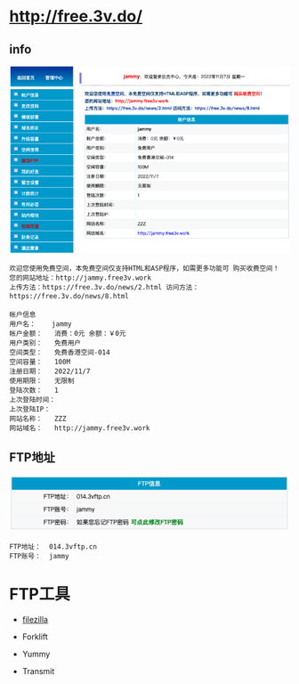 

# http://free.3v.do/

## info

![](media_001/free.3v.do_info.png)

```
欢迎您使用免费空间，本免费空间仅支持HTML和ASP程序，如需更多功能可 购买收费空间！
您的网站地址：http://jammy.free3v.work
上传方法：https://free.3v.do/news/2.html 访问方法：https://free.3v.do/news/8.html

帐户信息
用户名：	jammy
帐户金额：	消费：0元 余额：￥0元
用户类别：	免费用户
空间类型：	免费香港空间-014
空间容量：	100M
注册日期：	2022/11/7
使用期限：	无限制
登陆次数：	1
上次登陆时间：	
上次登陆IP：	
网站名称：	ZZZ
网站域名：	http://jammy.free3v.work
```



## FTP地址

![](media_001/free.3v.do_FTP.png)

```
FTP地址：	014.3vftp.cn
FTP账号：	jammy
```





# FTP工具

* [filezilla](https://filezilla-project.org/download.php?type=client)

* Forklift
* Yummy
* Transmit

























